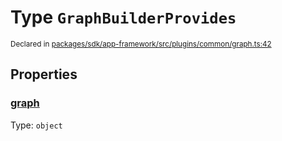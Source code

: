 # Type `GraphBuilderProvides`
<sub>Declared in [packages/sdk/app-framework/src/plugins/common/graph.ts:42](https://github.com/dxos/dxos/blob/5edae0c63/packages/sdk/app-framework/src/plugins/common/graph.ts#L42)</sub>




## Properties
### [graph](https://github.com/dxos/dxos/blob/5edae0c63/packages/sdk/app-framework/src/plugins/common/graph.ts#L43)
Type: <code>object</code>





